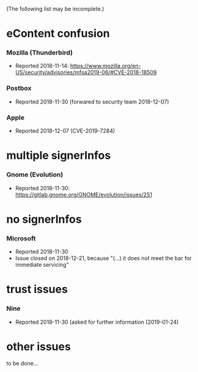 (The following list may be incomplete.)

# eContent confusion

### Mozilla (Thunderbird)

* Reported 2018-11-14: https://www.mozilla.org/en-US/security/advisories/mfsa2019-06/#CVE-2018-18509

### Postbox

* Reported 2018-11-30 (forwared to security team 2018-12-07)

### Apple

* Reported 2018-12-07 (CVE-2019-7284)

# multiple signerInfos

### Gnome (Evolution)

* Reported 2018-11-30: https://gitlab.gnome.org/GNOME/evolution/issues/251

# no signerInfos

### Microsoft

* Reported 2018-11-30
* Issue closed on 2018-12-21, because "(...) it does not meet the bar for immediate servicing"

# trust issues

### Nine

* Reported 2018-11-30 (asked for further information (2019-01-24)

# other issues

to be done...
